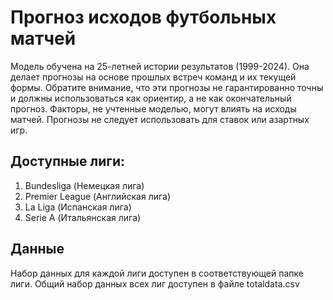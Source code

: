 # Прогноз исходов футбольных матчей

Модель обучена на 25-летней истории результатов (1999-2024). Она делает прогнозы на основе прошлых встреч команд и их текущей формы. Обратите внимание, что эти прогнозы не гарантированно точны и должны использоваться как ориентир, а не как окончательный прогноз. Факторы, не учтенные моделью, могут влиять на исходы матчей. Прогнозы не следует использовать для ставок или азартных игр.

## Доступные лиги:

1. Bundesliga (Немецкая лига)
2. Premier League (Английская лига)
3. La Liga (Испанская лига)
4. Serie A (Итальянская лига)

## Данные 

Набор данных для каждой лиги доступен в соответствующей папке лиги. Общий набор данных всех лиг доступен в файле totaldata.csv
